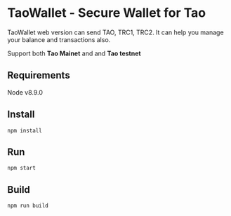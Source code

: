 # TaoWallet - Secure Wallet for Tao
TaoWallet web version can send TAO, TRC1, TRC2. It can help you manage your balance and transactions also.

Support both **Tao Mainet** and and **Tao testnet**

## Requirements
Node v8.9.0

## Install
`npm install`

## Run
`npm start`

## Build
`npm run build`